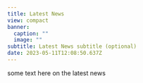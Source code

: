 ```yaml
---
title: Latest News
view: compact
banner:
  caption: ""
  image: ""
subtitle: Latest News subtitle (optional)
date: 2023-05-11T12:08:50.637Z
---
```

s﻿ome text here on the latest news